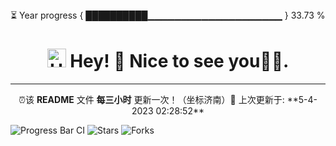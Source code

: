 <div>⏳ Year progress <span>{ ██████████▁▁▁▁▁▁▁▁▁▁▁▁▁▁▁▁▁▁▁▁ } 33.73 %</span></div>
<h1 align="center"><img src="https://emojis.slackmojis.com/emojis/images/1531849430/4246/blob-sunglasses.gif?1531849430" width="30" alt='Hello'/> Hey! 👋  Nice to see you💬✨.</h1>



---
<p align="center">⏰该 <b>README</b> 文件 <b>每三小时</b> 更新一次！（坐标济南）🌱 上次更新于: **5-4-2023 02:28:52**<br />

![Progress Bar CI](https://github.com/liununu/liununu/workflows/Progress%20Bar%20CI/badge.svg)
<img alt="Stars" src="https://img.shields.io/github/stars/thmsgbrt/thmsgbrt?style=flat-square&labelColor=343b41"/> 
<img alt="Forks" src="https://img.shields.io/github/forks/thmsgbrt/thmsgbrt?style=flat-square&labelColor=343b41"/>

